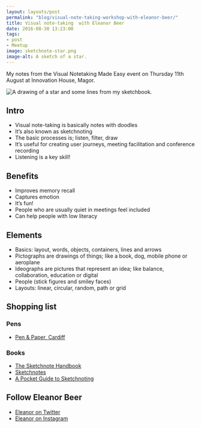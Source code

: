 ```yaml
---
layout: layouts/post
permalink: "blog/visual-note-taking-workshop-with-eleanor-beer/"
title: Visual note-taking  with Eleanor Beer
date: 2016-08-30 13:23:00  
tags:
- post
- Meetup
image: sketchnote-star.png
image-alt: A sketch of a star.
---
```


My notes from the Visual Notetaking Made Easy event on Thursday 11th August at Innovation House, Magor.

![A drawing of a star and some lines from my sketchbook.](/images/sketchnote-elements.png)

## Intro
- Visual note-taking is basically notes with doodles
- It’s also known as sketchnoting
- The basic processes is; listen, filter, draw
- It’s useful for creating user journeys, meeting facilitation and conference recording
- Listening is a key skill!

## Benefits
- Improves memory recall
- Captures emotion
- It’s fun!
- People who are usually quiet in meetings feel included
- Can help people with low literacy

## Elements
- Basics: layout, words, objects, containers, lines and arrows
- Pictographs are drawings of things; like a book, dog, mobile phone or aeroplane
- Ideographs are pictures that represent an idea; like balance, collaboration, education or digital
- People (stick figures and smiley faces)
- Layouts: linear, circular, random, path or grid

## Shopping list

### Pens
- [Pen & Paper, Cardiff](https://www.penandpaper.co.uk/)

### Books
- [The Sketchnote Handbook](http://rohdesign.com/handbook)
- [Sketchnotes](http://www.sketchnotesbook.com/)
- [A Pocket Guide to Sketchnoting](https://payhip.com/b/uvS3)

## Follow Eleanor Beer
- [Eleanor on Twitter](https://twitter.com/eleanorbeer)
- [Eleanor on Instagram](https://www.instagram.com/eleanorbeer/)